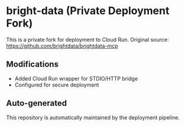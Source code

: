 # bright-data (Private Deployment Fork)

This is a private fork for deployment to Cloud Run.
Original source: https://github.com/brightdata/brightdata-mcp

## Modifications
- Added Cloud Run wrapper for STDIO/HTTP bridge
- Configured for secure deployment

## Auto-generated
This repository is automatically maintained by the deployment pipeline.
